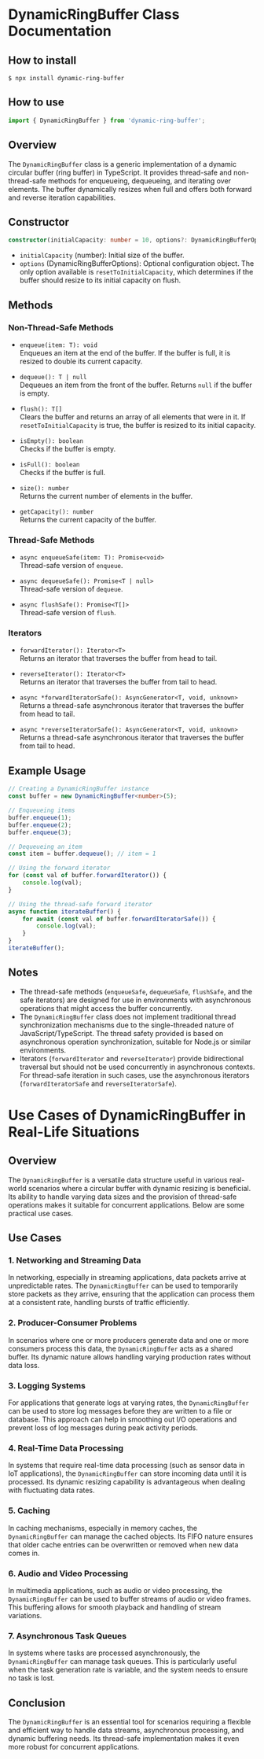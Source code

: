 # DynamicRingBuffer Class Documentation

## How to install

```shell
$ npx install dynamic-ring-buffer
```

## How to use

```typescript
import { DynamicRingBuffer } from 'dynamic-ring-buffer';
```

## Overview
The `DynamicRingBuffer` class is a generic implementation of a dynamic circular buffer (ring buffer) in TypeScript. 
It provides thread-safe and non-thread-safe methods for enqueueing, dequeueing, and iterating over elements. 
The buffer dynamically resizes when full and offers both forward and reverse iteration capabilities.

## Constructor

```typescript
constructor(initialCapacity: number = 10, options?: DynamicRingBufferOptions)
```

- `initialCapacity` (number): Initial size of the buffer.
- `options` (DynamicRingBufferOptions): Optional configuration object. The only option available is `resetToInitialCapacity`, 
  which determines if the buffer should resize to its initial capacity on flush.

## Methods

### Non-Thread-Safe Methods

- `enqueue(item: T): void`  
  Enqueues an item at the end of the buffer. If the buffer is full, it is resized to double its current capacity.

- `dequeue(): T | null`  
  Dequeues an item from the front of the buffer. Returns `null` if the buffer is empty.

- `flush(): T[]`  
  Clears the buffer and returns an array of all elements that were in it. If `resetToInitialCapacity` is true, 
  the buffer is resized to its initial capacity.

- `isEmpty(): boolean`  
  Checks if the buffer is empty.

- `isFull(): boolean`  
  Checks if the buffer is full.

- `size(): number`  
  Returns the current number of elements in the buffer.

- `getCapacity(): number`  
  Returns the current capacity of the buffer.

### Thread-Safe Methods

- `async enqueueSafe(item: T): Promise<void>`  
  Thread-safe version of `enqueue`.

- `async dequeueSafe(): Promise<T | null>`  
  Thread-safe version of `dequeue`.

- `async flushSafe(): Promise<T[]>`  
  Thread-safe version of `flush`.

### Iterators

- `forwardIterator(): Iterator<T>`  
  Returns an iterator that traverses the buffer from head to tail.

- `reverseIterator(): Iterator<T>`  
  Returns an iterator that traverses the buffer from tail to head.

- `async *forwardIteratorSafe(): AsyncGenerator<T, void, unknown>`  
  Returns a thread-safe asynchronous iterator that traverses the buffer from head to tail.

- `async *reverseIteratorSafe(): AsyncGenerator<T, void, unknown>`  
  Returns a thread-safe asynchronous iterator that traverses the buffer from tail to head.

## Example Usage

```typescript
// Creating a DynamicRingBuffer instance
const buffer = new DynamicRingBuffer<number>(5);

// Enqueueing items
buffer.enqueue(1);
buffer.enqueue(2);
buffer.enqueue(3);

// Dequeueing an item
const item = buffer.dequeue(); // item = 1

// Using the forward iterator
for (const val of buffer.forwardIterator()) {
    console.log(val);
}

// Using the thread-safe forward iterator
async function iterateBuffer() {
    for await (const val of buffer.forwardIteratorSafe()) {
        console.log(val);
    }
}
iterateBuffer();
```

## Notes

- The thread-safe methods (`enqueueSafe`, `dequeueSafe`, `flushSafe`, and the safe iterators) are designed for use in environments 
  with asynchronous operations that might access the buffer concurrently.
- The `DynamicRingBuffer` class does not implement traditional thread synchronization mechanisms due to the single-threaded nature 
  of JavaScript/TypeScript. The thread safety provided is based on asynchronous operation synchronization, suitable for Node.js 
  or similar environments.
- Iterators (`forwardIterator` and `reverseIterator`) provide bidirectional traversal but should not be used concurrently in 
  asynchronous contexts. For thread-safe iteration in such cases, use the asynchronous iterators (`forwardIteratorSafe` and `reverseIteratorSafe`).


# Use Cases of DynamicRingBuffer in Real-Life Situations

## Overview
The `DynamicRingBuffer` is a versatile data structure useful in various real-world scenarios where a circular buffer with dynamic resizing is beneficial. Its ability to handle varying data sizes and the provision of thread-safe operations makes it suitable for concurrent applications. Below are some practical use cases.

## Use Cases

### 1. Networking and Streaming Data
In networking, especially in streaming applications, data packets arrive at unpredictable rates. The `DynamicRingBuffer` can be used to temporarily store packets as they arrive, ensuring that the application can process them at a consistent rate, handling bursts of traffic efficiently.

### 2. Producer-Consumer Problems
In scenarios where one or more producers generate data and one or more consumers process this data, the `DynamicRingBuffer` acts as a shared buffer. Its dynamic nature allows handling varying production rates without data loss.

### 3. Logging Systems
For applications that generate logs at varying rates, the `DynamicRingBuffer` can be used to store log messages before they are written to a file or database. This approach can help in smoothing out I/O operations and prevent loss of log messages during peak activity periods.

### 4. Real-Time Data Processing
In systems that require real-time data processing (such as sensor data in IoT applications), the `DynamicRingBuffer` can store incoming data until it is processed. Its dynamic resizing capability is advantageous when dealing with fluctuating data rates.

### 5. Caching
In caching mechanisms, especially in memory caches, the `DynamicRingBuffer` can manage the cached objects. Its FIFO nature ensures that older cache entries can be overwritten or removed when new data comes in.

### 6. Audio and Video Processing
In multimedia applications, such as audio or video processing, the `DynamicRingBuffer` can be used to buffer streams of audio or video frames. This buffering allows for smooth playback and handling of stream variations.

### 7. Asynchronous Task Queues
In systems where tasks are processed asynchronously, the `DynamicRingBuffer` can manage task queues. This is particularly useful when the task generation rate is variable, and the system needs to ensure no task is lost.

## Conclusion
The `DynamicRingBuffer` is an essential tool for scenarios requiring a flexible and efficient way to handle data streams, asynchronous processing, and dynamic buffering needs. Its thread-safe implementation makes it even more robust for concurrent applications.


